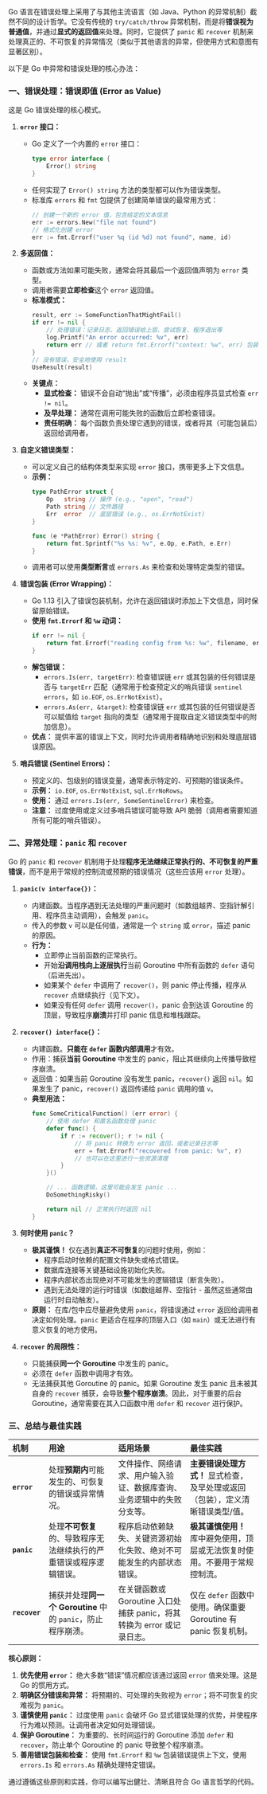 Go 语言在错误处理上采用了与其他主流语言（如 Java、Python 的异常机制）截然不同的设计哲学。它没有传统的 `try/catch/throw` 异常机制，而是将**错误视为普通值**，并通过**显式的返回值**来处理。同时，它提供了 `panic` 和 `recover` 机制来处理真正的、不可恢复的异常情况（类似于其他语言的异常，但使用方式和意图有显著区别）。

以下是 Go 中异常和错误处理的核心办法：

### 一、错误处理：错误即值 (Error as Value)

这是 Go 错误处理的核心模式。

1.  **`error` 接口：**
    *   Go 定义了一个内置的 `error` 接口：
        ```go
        type error interface {
            Error() string
        }
        ```
    *   任何实现了 `Error() string` 方法的类型都可以作为错误类型。
    *   标准库 `errors` 和 `fmt` 包提供了创建简单错误的最常用方式：
        ```go
        // 创建一个新的 error 值，包含给定的文本信息
        err := errors.New("file not found")
        // 格式化创建 error
        err := fmt.Errorf("user %q (id %d) not found", name, id)
        ```

2.  **多返回值：**
    *   函数或方法如果可能失败，通常会将其最后一个返回值声明为 `error` 类型。
    *   调用者需要**立即检查**这个 `error` 返回值。
    *   **标准模式：**
        ```go
        result, err := SomeFunctionThatMightFail()
        if err != nil {
            // 处理错误：记录日志、返回错误给上层、尝试恢复、程序退出等
            log.Printf("An error occurred: %v", err)
            return err // 或者 return fmt.Errorf("context: %w", err) 包装错误
        }
        // 没有错误，安全地使用 result
        UseResult(result)
        ```
    *   **关键点：**
        *   **显式检查：** 错误不会自动“抛出”或“传播”，必须由程序员显式检查 `err != nil`。
        *   **及早处理：** 通常在调用可能失败的函数后立即检查错误。
        *   **责任明确：** 每个函数负责处理它遇到的错误，或者将其（可能包装后）返回给调用者。

3.  **自定义错误类型：**
    *   可以定义自己的结构体类型来实现 `error` 接口，携带更多上下文信息。
    *   **示例：**
        ```go
        type PathError struct {
            Op   string // 操作 (e.g., "open", "read")
            Path string // 文件路径
            Err  error  // 底层错误 (e.g., os.ErrNotExist)
        }

        func (e *PathError) Error() string {
            return fmt.Sprintf("%s %s: %v", e.Op, e.Path, e.Err)
        }
        ```
    *   调用者可以使用**类型断言**或 `errors.As` 来检查和处理特定类型的错误。

4.  **错误包装 (Error Wrapping)：**
    *   Go 1.13 引入了错误包装机制，允许在返回错误时添加上下文信息，同时保留原始错误。
    *   **使用 `fmt.Errorf` 和 `%w` 动词：**
        ```go
        if err != nil {
            return fmt.Errorf("reading config from %s: %w", filename, err)
        }
        ```
    *   **解包错误：**
        *   `errors.Is(err, targetErr)`: 检查错误链 `err` 或其包装的任何错误是否与 `targetErr` 匹配（通常用于检查预定义的哨兵错误 `sentinel errors`，如 `io.EOF`, `os.ErrNotExist`）。
        *   `errors.As(err, &target)`: 检查错误链 `err` 或其包装的任何错误是否可以赋值给 `target` 指向的类型（通常用于提取自定义错误类型中的附加信息）。
    *   **优点：** 提供丰富的错误上下文，同时允许调用者精确地识别和处理底层错误原因。

5.  **哨兵错误 (Sentinel Errors)：**
    *   预定义的、包级别的错误变量，通常表示特定的、可预期的错误条件。
    *   **示例：** `io.EOF`, `os.ErrNotExist`, `sql.ErrNoRows`。
    *   **使用：** 通过 `errors.Is(err, SomeSentinelError)` 来检查。
    *   **注意：** 过度使用或定义过多哨兵错误可能导致 API 脆弱（调用者需要知道所有可能的哨兵错误）。

### 二、异常处理：`panic` 和 `recover`

Go 的 `panic` 和 `recover` 机制用于处理**程序无法继续正常执行的、不可恢复的严重错误**，而不是用于常规的控制流或预期的错误情况（这些应该用 `error` 处理）。

1.  **`panic(v interface{})`：**
    *   内建函数。当程序遇到无法处理的严重问题时（如数组越界、空指针解引用、程序员主动调用），会触发 `panic`。
    *   传入的参数 `v` 可以是任何值，通常是一个 `string` 或 `error`，描述 panic 的原因。
    *   **行为：**
        *   立即停止当前函数的正常执行。
        *   开始**沿调用栈向上逐层执行**当前 Goroutine 中所有函数的 `defer` 语句（后进先出）。
        *   如果某个 `defer` 中调用了 `recover()`，则 panic 停止传播，程序从 `recover` 点继续执行（见下文）。
        *   如果没有任何 `defer` 调用 `recover()`，panic 会到达该 Goroutine 的顶层，导致程序**崩溃**并打印 panic 信息和堆栈跟踪。

2.  **`recover() interface{}`：**
    *   内建函数。**只能在 `defer` 函数内部调用**才有效。
    *   作用：捕获**当前 Goroutine** 中发生的 panic，阻止其继续向上传播导致程序崩溃。
    *   返回值：如果当前 Goroutine 没有发生 panic，`recover()` 返回 `nil`。如果发生了 panic，`recover()` 返回传递给 `panic` 调用的值 `v`。
    *   **典型用法：**
        ```go
        func SomeCriticalFunction() (err error) {
            // 使用 defer 和匿名函数处理 panic
            defer func() {
                if r := recover(); r != nil {
                    // 将 panic 转换为 error 返回，或者记录日志等
                    err = fmt.Errorf("recovered from panic: %v", r)
                    // 也可以在这里进行一些资源清理
                }
            }()

            // ... 函数逻辑，这里可能会发生 panic ...
            DoSomethingRisky()

            return nil // 正常执行时返回 nil
        }
        ```

3.  **何时使用 `panic`？**
    *   **极其谨慎！** 仅在遇到**真正不可恢复**的问题时使用，例如：
        *   程序启动时依赖的配置文件缺失或格式错误。
        *   数据库连接等关键基础设施初始化失败。
        *   程序内部状态出现绝对不可能发生的逻辑错误（断言失败）。
        *   遇到无法处理的运行时错误（如数组越界、空指针 - 虽然这些通常由运行时自动触发）。
    *   **原则：** 在库/包中应尽量避免使用 `panic`，将错误通过 `error` 返回给调用者决定如何处理。`panic` 更适合在程序的顶层入口（如 `main`）或无法进行有意义恢复的地方使用。

4.  **`recover` 的局限性：**
    *   只能捕获**同一个 Goroutine** 中发生的 panic。
    *   必须在 `defer` 函数中调用才有效。
    *   无法捕获其他 Goroutine 的 panic。如果 Goroutine 发生 panic 且未被其自身的 `recover` 捕获，会导致**整个程序崩溃**。因此，对于重要的后台 Goroutine，通常需要在其入口函数中用 `defer` 和 `recover` 进行保护。

### 三、总结与最佳实践

| 机制         | 用途                                                                 | 适用场景                                                                 | 最佳实践                                                                 |
| :----------- | :------------------------------------------------------------------- | :----------------------------------------------------------------------- | :----------------------------------------------------------------------- |
| **`error`**  | 处理**预期内**可能发生的、可恢复的错误或异常情况。                   | 文件操作、网络请求、用户输入验证、数据库查询、业务逻辑中的失败分支等。 | **主要错误处理方式！** 显式检查，及早处理或返回（包装），定义清晰错误类型/值。 |
| **`panic`**  | 处理**不可恢复**的、导致程序无法继续执行的严重错误或程序逻辑错误。 | 程序启动依赖缺失、关键资源初始化失败、绝对不可能发生的内部状态错误。   | **极其谨慎使用！** 库中避免使用，顶层或无法恢复时使用。不要用于常规控制流。 |
| **`recover`** | 捕获并处理**同一个 Goroutine** 中的 `panic`，防止程序崩溃。         | 在关键函数或 Goroutine 入口处捕获 panic，将其转换为 error 或记录日志。 | 仅在 `defer` 函数中使用。确保重要 Goroutine 有 panic 恢复机制。           |

**核心原则：**

1.  **优先使用 `error`：** 绝大多数“错误”情况都应该通过返回 `error` 值来处理。这是 Go 的惯用方式。
2.  **明确区分错误和异常：** 将预期的、可处理的失败视为 `error`；将不可恢复的灾难视为 `panic`。
3.  **谨慎使用 `panic`：** 过度使用 `panic` 会破坏 Go 显式错误处理的优势，并使程序行为难以预测。让调用者决定如何处理错误。
4.  **保护 Goroutine：** 为重要的、长时间运行的 Goroutine 添加 `defer` 和 `recover`，防止单个 Goroutine 的 panic 导致整个程序崩溃。
5.  **善用错误包装和检查：** 使用 `fmt.Errorf` 和 `%w` 包装错误提供上下文，使用 `errors.Is` 和 `errors.As` 精确处理特定错误。

通过遵循这些原则和实践，你可以编写出健壮、清晰且符合 Go 语言哲学的代码。
